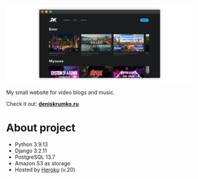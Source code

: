 ![](https://github.com/deniskrumko/deniskrumko/raw/master/static/images/github2.png)

My small website for video blogs and music.

Check it out:
**[deniskrumko.ru](https://deniskrumko.ru/)**

# About project

* Python 3.9.13
* Django 3.2.11
* PostgreSQL 13.7
* Amazon S3 as storage
* Hosted by [Heroku](https://www.heroku.com/) (v.20)
